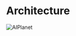 # Architecture
![AIPlanet](https://github.com/user-attachments/assets/f63b06f6-b202-4d67-a9bc-a7305bb00120)

